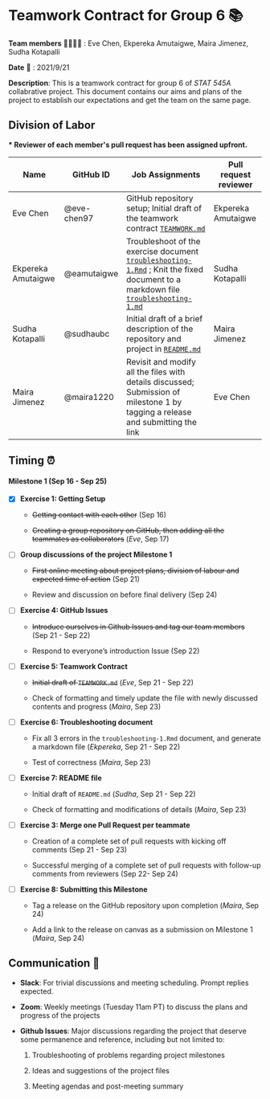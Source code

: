 Teamwork Contract for Group 6 📚
================
**Team members** 👩‍👩‍👧‍👧 : Eve Chen, Ekpereka Amutaigwe, Maira Jimenez, Sudha Kotapalli

**Date** 📆 : 2021/9/21

**Description**: This is a teamwork contract for group 6 of *STAT 545A* collabrative project. This document contains our aims and plans of the project to establish our expectations and get the team on the same page.

## Division of Labor

**\* Reviewer of each member's pull request has been assigned upfront.** 

| Name | GitHub ID | Job Assignments | Pull request reviewer | 
| --- | --- | --------- | ---- |
| Eve Chen | @eve-chen97 | GitHub repository setup; Initial draft of the teamwork contract [`TEAMWORK.md`](https://github.com/stat545ubc-2021/collaborative-group6/blob/main/TEAMWORK.md) | Ekpereka Amutaigwe | 
| Ekpereka Amutaigwe | @eamutaigwe | Troubleshoot of the exercise document [`troubleshooting-1.Rmd`]() ; Knit the fixed document to a markdown file [`troubleshooting-1.md`]() | Sudha Kotapalli | 
| Sudha Kotapalli | @sudhaubc | Initial draft of a brief description of the repository and project in [`README.md`](https://github.com/stat545ubc-2021/collaborative-group6/blob/main/README.md) | Maira Jimenez | 
| Maira Jimenez | @maira1220 | Revisit and modify all the files with details discussed; Submission of milestone 1 by tagging a release and submitting the link | Eve Chen | 

## Timing ⏰

#### Milestone 1 (Sep 16 - Sep 25)

- [x] **Exercise 1: Getting Setup** 

  - ~~Getting contact with each other~~ (Sep 16)
  
  - ~~Creating a group repository on GitHub, then adding all the teammates as collaborators~~ (*Eve*, Sep 17)
  
- [ ] **Group discussions of the project Milestone 1**

  - ~~First online meeting about project plans, division of labour and expected time of action~~ (Sep 21)
  
  - Review and discussion on before final delivery (Sep 24)

- [ ] **Exercise 4: GitHub Issues** 

  - ~~Introduce ourselves in Github Issues and tag our team members~~ (Sep 21 - Sep 22)
  
  - Respond to everyone’s introduction Issue (Sep 22)

- [ ] **Exercise 5: Teamwork Contract** 
  
  - ~~Initial draft of `TEAMWORK.md`~~ (*Eve*, Sep 21 - Sep 22)
  
  - Check of formatting and timely update the file with newly discussed contents and progress (*Maira*, Sep 23)

- [ ] **Exercise 6: Troubleshooting document**

  - Fix all 3 errors in the `troubleshooting-1.Rmd` document, and generate a markdown file (*Ekpereka*, Sep 21 - Sep 22)
  
  - Test of correctness (*Maira*, Sep 23)

- [ ] **Exercise 7: README file**

  - Initial draft of `README.md` (*Sudha*, Sep 21 - Sep 22)
  
  - Check of formatting and modifications of details (*Maira*, Sep 23)

- [ ] **Exercise 3: Merge one Pull Request per teammate**

  - Creation of a complete set of pull requests with kicking off comments (Sep 21 - Sep 23)
  
  - Successful merging of a complete set of pull requests with follow-up comments from reviewers (Sep 22- Sep 24)

- [ ] **Exercise 8: Submitting this Milestone**

  - Tag a release on the GitHub repository upon completion (*Maira*, Sep 24)
  
  - Add a link to the release on canvas as a submission on Milestone 1 (*Maira*, Sep 24)

## Communication 🔮

- **Slack**: For trivial discussions and meeting scheduling. Prompt replies expected.

- **Zoom**: Weekly meetings (Tuesday 11am PT) to discuss the plans and progress of the projects

- **Github Issues**: Major discussions regarding the project that deserve some permanence and reference, including but not limited to:

  1. Troubleshooting of problems regarding project milestones
  
  2. Ideas and suggestions of the project files
  
  3. Meeting agendas and post-meeting summary

